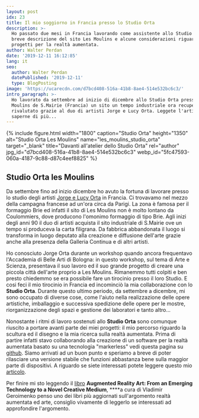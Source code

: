 ```yaml
---
layout: post
idx: 23
title: Il mio soggiorno in Francia presso lo Studio Orta
description: >-
  Ho passato due mesi in Francia lavorando come assistente allo Studio Orta. Una
  breve descrizione del sito Les Moulins e alcune considerazioni riguardo i mie
  progetti per la realtà aumentata.
author: Walter Perdan
date: '2019-12-11 16:12:85'
lang: it
seo:
  author: Walter Perdan
  datePublished: '2019-12-11'
  type: BlogPosting
image: 'https://ucarecdn.com/d7bcd408-516a-41b8-8ae4-514e532bc6c3/'
intro_paragraph: >-
  Ho lavorato da settembre ad inizio di dicembre allo Studio Orta presso Les
  Moulins de S.Mairie (Francia) un sito un tempo industriale ora recuperato e
  rivalutato grazie al duo di artisti Jorge e Lucy Orta. Leggete l'articolo per
  saperne di più...
---
```

{% include figure.html width="1800" caption="Studio Orta" height="1350" alt="Studio Orta Les Moulins" name="les_moulins_studio_orta" target="_blank" title="Davanti all'atelier dello Studio Orta" rel="author" jpg_id="d7bcd408-516a-41b8-8ae4-514e532bc6c3" webp_id="5fc47593-060a-4187-9c88-d87c4eef8825" %}

## Studio Orta les Moulins

Da settembre fino ad inizio dicembre ho avuto la fortuna di lavorare presso lo studio degli artisti [Jorge e Lucy Orta](https://www.studio-orta.com/) in Francia. Ci trovavamo nel mezzo della campagna francese ad un'ora circa da Parigi. La zona è famosa per il formaggio Brie ed infatti il sito di Les Moulins non è molto lontano da Coulommiers, dove producono l'omonimo formaggio di tipo Brie.  Agli inizi degli anni 90 il duo di artisti acquista il sito industriale di S.Mairie ove un tempo si produceva la carta filigrana. Da fabbrica abbandonata il luogo si transforma in luogo deputato alla creazione e diffusione dell'arte grazie anche alla presenza della Galleria Continua e di altri artisti.

Ho conosciuto Jorge Orta durante un workshop quando ancora frequentavo l'Accademia di Belle Arti di Bologna: in questo workshop, sul tema di Arte e Scienza, presentava il suo lavoro ed il suo grande progetto di creare una piccola città dell'arte proprio a Les Moulins. Rimanemmo tutti colpiti e ben presto chiedemmo se era possibile fare un tirocinio presso il loro Studio. E cosi feci il mio tirocinio in Francia ed incominciò la mia collaborazione con lo **Studio Orta**.  Durante questo ultimo periodo, da settembre a dicembre, mi sono occupato di diverse cose, come l'aiuto nella realizzazione delle opere artistiche, imballaggio e successiva spedizione delle opere per le mostre, riorganizzazione degli spazi e gestione dei laboratori e tanto altro...

Nonostante i ritmi di lavoro sostenuti allo **Studio Orta** sono comunque riuscito a portare avanti parte dei miei progetti: il mio percorso riguardo la scultura ed il disegno e la mia ricerca sulla realtà aumentata. Prima di partire infatti stavo collaborando alla creazione di un software per la realtà aumentata basato su una tecnologia "markerless" vedi questa pagina su [github](https://github.com/kalwalt/jsartoolkit5/pull/2). Siamo arrivati ad un buon punto e speriamo a breve di poter rilasciare una versione stabile che funzioni abbastanza bene sulla maggior parte di dispositivi. A riguardo se siete interessati potete leggere questo mio [articolo](https://www.kalwaltart.it/blog/2019/07/30/realt%C3%A0-aumentata-con-tecnologia-nft/). 

Per finire mi sto leggendo il [libro](https://books.google.it/books?id=GP8pBAAAQBAJ&pg=PR11&dq=augmented+reality+art&hl=it&sa=X&ved=0ahUKEwjdvbS_763mAhXMDuwKHTvuA3QQ6AEIMTAB#v=onepage&q=augmented%20reality%20art&f=false) **Augmented Reality Art: From an Emerging Technology to a Novel Creative Medium**, ****a cura di Vladimir Geroimenko  penso uno dei libri più aggiornati sull'argomento realtà aumentata ed arte, consiglio vivamente di leggerlo se interessati ad approfondire l'argomento.
